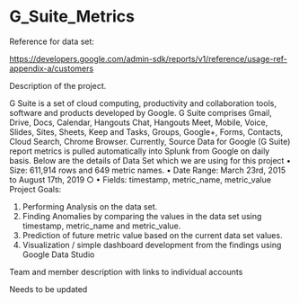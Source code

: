 # G_Suite_Metrics

Reference for data set:

https://developers.google.com/admin-sdk/reports/v1/reference/usage-ref-appendix-a/customers

Description of the project.

G Suite is a set of cloud computing, productivity and collaboration tools, software and products developed by Google. G Suite comprises Gmail, Drive, Docs, Calendar, Hangouts Chat, Hangouts Meet, Mobile, Voice, Slides, Sites, Sheets, Keep and Tasks, Groups, Google+, Forms, Contacts, Cloud Search, Chrome Browser.
Currently, Source Data for Google (G Suite) report metrics is pulled automatically into Splunk from Google on daily basis.
Below are the details of Data Set which we are using for this project
•	Size: 611,914 rows and 649 metric names.
•	Date Range: March 23rd, 2015 to August 17th, 2019 ○ 
•	Fields: timestamp, metric_name, metric_value
Project Goals: 
1.	Performing Analysis on the data set.
2.	Finding Anomalies by comparing the values in the data set using timestamp, metric_name and metric_value.
3.	Prediction of future metric value based on the current data set values.
4.	Visualization / simple dashboard development from the findings using Google Data Studio 


Team and member description with links to individual accounts

Needs to be updated
